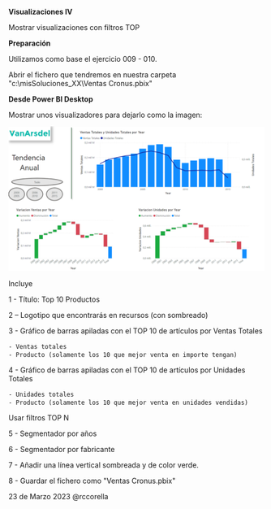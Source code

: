 ﻿

**Visualizaciones IV**

Mostrar visualizaciones con filtros TOP


**Preparación**

Utilizamos como base el ejercicio 009 - 010.

Abrir el fichero que tendremos en nuestra carpeta "c:\misSoluciones_XX\Ventas Cronus.pbix"



**Desde Power BI Desktop**

Mostrar unos visualizadores para dejarlo como la imagen:

![](Recursos/resultado.png)

Incluye

1 - Título: Top 10 Productos
	

2 – Logotipo que encontrarás en recursos (con sombreado)


3 - Gráfico de barras apiladas con el TOP 10 de artículos por Ventas Totales 

	- Ventas totales
	- Producto (solamente los 10 que mejor venta en importe tengan)

	
4 - Gráfico de barras apiladas con el TOP 10 de artículos por Unidades Totales 

	- Unidades totales
	- Producto (solamente los 10 que mejor venta en unidades vendidas)
	
Usar filtros TOP N


5 - Segmentador por años

6 - Segmentador por fabricante

7 - Añadir una línea vertical sombreada y de color verde.

8 - Guardar el fichero como "Ventas Cronus.pbix"




23 de Marzo 2023        @rccorella
